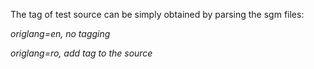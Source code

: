 The tag of test source can be simply obtained by parsing the sgm files:

*origlang=en, no tagging*

*origlang=ro, add tag to the source*